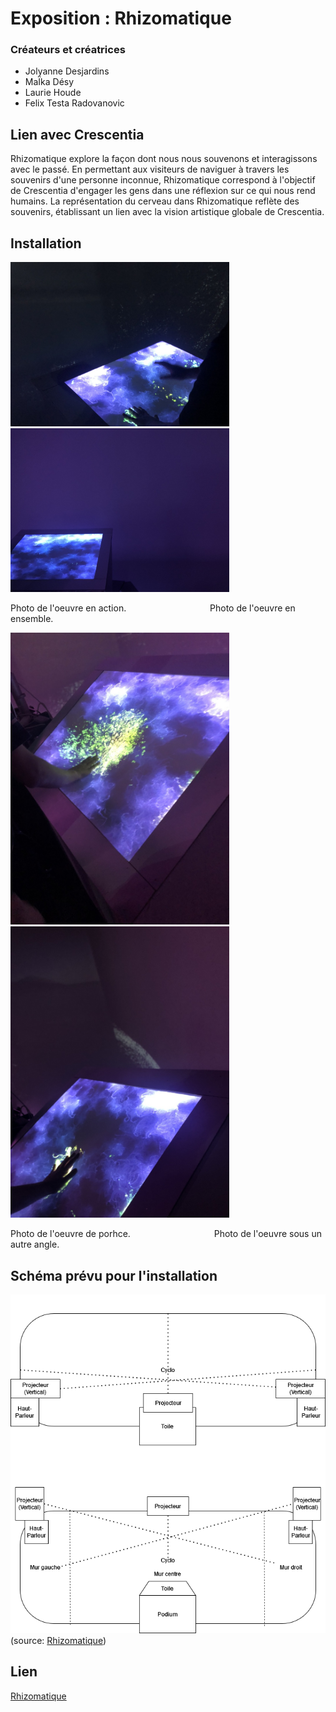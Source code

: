 # Exposition : Rhizomatique
### Créateurs et créatrices
- Jolyanne Desjardins
- MaÏka Désy
- Laurie Houde
- Felix Testa Radovanovic

## Lien avec Crescentia
Rhizomatique explore la façon dont nous nous souvenons et interagissons avec le passé. En permettant aux visiteurs de naviguer à travers les souvenirs d'une personne inconnue, Rhizomatique correspond à l'objectif de Crescentia d'engager les gens dans une réflexion sur ce qui nous rend humains. La représentation du cerveau dans Rhizomatique reflète des souvenirs, établissant un lien avec la vision artistique globale de Crescentia.

## Installation
<img src="./media/experiences/RHIZOMATIQUE_ action.jpg" width="350"/><img src="./media/experiences/RHIZOMATIQUE_ensemble.jpg" width="350"/>

Photo de l'oeuvre en action. ‎ ‎ ‎ ‎ ‎ ‎ ‎ ‎ ‎ ‎ ‎ ‎ ‎ ‎ ‎ ‎‎ ‎ ‎ ‎ ‎ ‎ ‎ ‎ ‎ ‎ ‎‎ ‎ ‎ ‎ ‎‎ ‎‎ ‎ ‎ ‎Photo de l'oeuvre en ensemble.

<img src="./media/experiences/RHIZOMATIQUE_large.jpg" width="350"/><img src="./media/experiences/RHIZOMATIQUE_proche.jpg" width="350"/>

Photo de l'oeuvre de porhce. ‎ ‎ ‎ ‎ ‎ ‎ ‎ ‎ ‎ ‎ ‎ ‎ ‎ ‎ ‎ ‎‎ ‎ ‎ ‎ ‎ ‎ ‎ ‎ ‎ ‎ ‎‎ ‎ ‎ ‎ ‎‎ ‎‎ ‎ ‎ ‎Photo de l'oeuvre sous un autre angle.

## Schéma prévu pour l'installation
![Schema](./media/rhizomatique_plantation.drawio.png)
(source: [Rhizomatique](https://tim-montmorency.com/2024/projets/Rhizomatique/docs/web/preproduction.html))

## Lien 
[Rhizomatique](https://tim-montmorency.com/2024/projets/Rhizomatique/docs/web/index.html)
